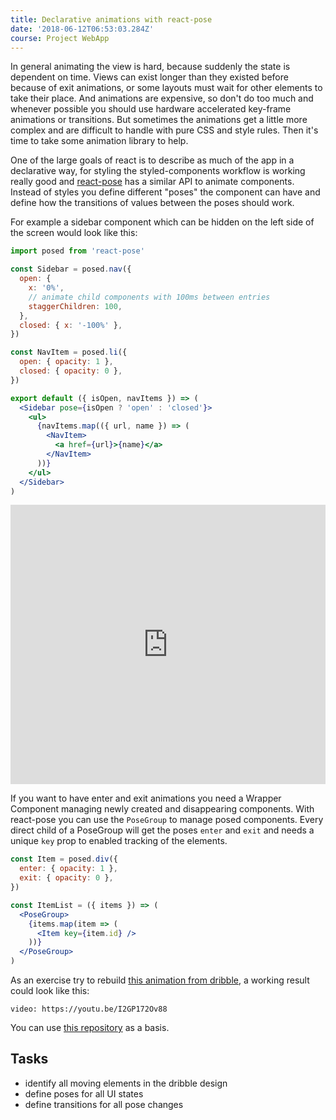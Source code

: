 ```yaml
---
title: Declarative animations with react-pose
date: '2018-06-12T06:53:03.284Z'
course: Project WebApp
---
```


In general animating the view is hard, because suddenly the
state is dependent on time. Views can exist longer than they
existed before because of exit animations, or some layouts
must wait for other elements to take their place. And
animations are expensive, so don't do too much and whenever
possible you should use hardware accelerated key-frame
animations or transitions. But sometimes the animations get
a little more complex and are difficult to handle with pure
CSS and style rules. Then it's time to take some animation
library to help.

One of the large goals of react is to describe as much of
the app in a declarative way, for styling the
styled-components workflow is working really good and
[react-pose](https://popmotion.io/pose/api/posegroup/) has a
similar API to animate components. Instead of styles you
define different "poses" the component can have and define
how the transitions of values between the poses should work.

For example a sidebar component which can be hidden on the
left side of the screen would look like this:

```jsx
import posed from 'react-pose'

const Sidebar = posed.nav({
  open: {
    x: '0%',
    // animate child components with 100ms between entries
    staggerChildren: 100,
  },
  closed: { x: '-100%' },
})

const NavItem = posed.li({
  open: { opacity: 1 },
  closed: { opacity: 0 },
})

export default ({ isOpen, navItems }) => (
  <Sidebar pose={isOpen ? 'open' : 'closed'}>
    <ul>
      {navItems.map(({ url, name }) => (
        <NavItem>
          <a href={url}>{name}</a>
        </NavItem>
      ))}
    </ul>
  </Sidebar>
)
```

<iframe height="447" scrolling="no" title="" src="https://codepen.io/popmotion/embed/MVQepE/?height=447&amp;theme-id=17364&amp;default-tab=result&amp;embed-version=2" frameborder="no" allowtransparency="true" allowfullscreen="" style="width: 100%;"></iframe>

If you want to have enter and exit animations you need a
Wrapper Component managing newly created and disappearing
components. With react-pose you can use the `PoseGroup` to
manage posed components. Every direct child of a PoseGroup
will get the poses `enter` and `exit` and needs a unique
`key` prop to enabled tracking of the elements.

```jsx
const Item = posed.div({
  enter: { opacity: 1 },
  exit: { opacity: 0 },
})

const ItemList = ({ items }) => (
  <PoseGroup>
    {items.map(item => (
      <Item key={item.id} />
    ))}
  </PoseGroup>
)
```

As an exercise try to rebuild
[this animation from dribble](https://dribbble.com/shots/2389505-Cards-Menu-Concept),
a working result could look like this:

`video: https://youtu.be/I2GP172Ov88`

You can use
[this repository](https://github.com/kaoDev/cards-menu-concept)
as a basis.

## Tasks

- identify all moving elements in the dribble design
- define poses for all UI states
- define transitions for all pose changes
